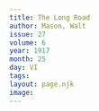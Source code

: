 ```yaml
---
title: The Long Road
author: Mason, Walt
issue: 27
volume: 6
year: 1917
month: 25
day: VI
tags:
layout: page.njk
image:
---
```



